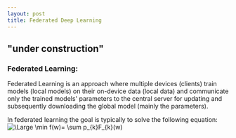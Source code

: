 ```yaml
---
layout: post 
title: Federated Deep Learning
---
```


## "under construction"

### Federated Learning: 

Federated Learning is an approach where multiple devices (clients) train models (local models) on their on-device data (local data) and communicate only the trained models' parameters to the central server for updating and subsequently downloading the global model (mainly the parameters). 

In federated learning the goal is typically to solve the following equation: 
<img src="https://latex.codecogs.com/svg.latex?\Large&space;\min f(w)= \sum p_{k}F_{k}(w)" title="\Large \min f(w)= \sum p_{k}F_{k}(w)" />
